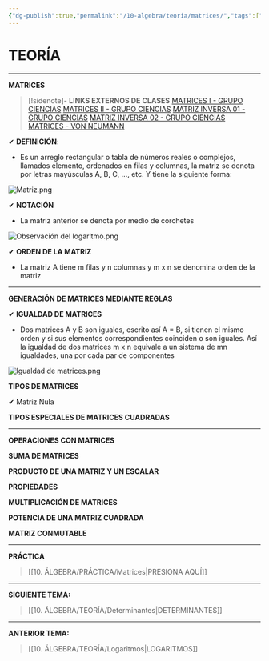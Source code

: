 ```yaml
---
{"dg-publish":true,"permalink":"/10-algebra/teoria/matrices/","tags":["Álgebra","Teoría","Incompleto"]}
---
```


# TEORÍA
---
**MATRICES**

>[!sidenote]- **LINKS EXTERNOS DE CLASES** 
>[MATRICES I - GRUPO CIENCIAS](https://youtube.com/watch?v=QawqqQJXY40) 
>[MATRICES II - GRUPO CIENCIAS](https://www.youtube.com/watch?v=yH8cFjK9nY0) 
>[MATRIZ INVERSA 01 -GRUPO CIENCIAS](https://www.youtube.com/watch?v=BuXTwayspvQ) 
>[MATRIZ INVERSA 02 - GRUPO CIENCIAS](https://www.youtube.com/watch?v=_MmvtpbtAcY) 
>[MATRICES - VON NEUMANN](https://www.youtube.com/watch?v=9SGj3Uksb-s)

✔ **DEFINICIÓN**:
- Es un arreglo rectangular o tabla de números reales o complejos, llamados elemento, ordenados en filas y columnas, la matriz se denota por letras mayúsculas A, B, C, ..., etc. Y tiene la siguiente forma:

![Matriz.png](/img/user/1.%20ELEMENTOS%20GR%C3%81FICOS/Matriz.png)

✔ **NOTACIÓN**
- La matriz anterior se denota por medio de corchetes

![Observación del logaritmo.png](/img/user/1.%20ELEMENTOS%20GR%C3%81FICOS/Observaci%C3%B3n%20del%20logaritmo.png)

✔ **ORDEN DE LA MATRIZ** 
- La matriz A tiene m filas y n columnas y m x n se denomina orden de la matriz

---
**GENERACIÓN DE MATRICES MEDIANTE REGLAS**


✔ **IGUALDAD DE MATRICES**
- Dos matrices A y B son iguales, escrito así A = B, si tienen el mismo orden y si sus elementos correspondientes coinciden o son iguales. Así la igualdad de dos matrices m x n equivale a un sistema de mn igualdades, una por cada par de componentes

![Igualdad de matrices.png](/img/user/1.%20ELEMENTOS%20GR%C3%81FICOS/Igualdad%20de%20matrices.png)

**TIPOS DE MATRICES**

✔ Matriz Nula



**TIPOS ESPECIALES DE MATRICES CUADRADAS**

---
**OPERACIONES CON MATRICES** 

**SUMA DE MATRICES**



**PRODUCTO DE UNA MATRIZ Y UN ESCALAR**


**PROPIEDADES**


**MULTIPLICACIÓN DE MATRICES**

**POTENCIA DE UNA MATRIZ CUADRADA**

**MATRIZ CONMUTABLE**

---
**PRÁCTICA** 
>[[10. ÁLGEBRA/PRÁCTICA/Matrices\|PRESIONA AQUÍ]]

---
**SIGUIENTE TEMA:** 
>[[10. ÁLGEBRA/TEORÍA/Determinantes\|DETERMINANTES]]

---
**ANTERIOR TEMA:** 
>[[10. ÁLGEBRA/TEORÍA/Logaritmos\|LOGARITMOS]]



